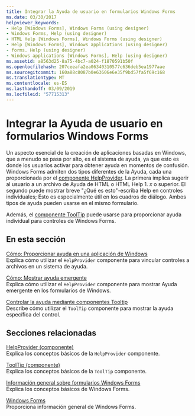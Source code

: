 ```yaml
---
title: Integrar la Ayuda de usuario en formularios Windows Forms
ms.date: 03/30/2017
helpviewer_keywords:
- Help [Windows Forms], Windows Forms (using designer)
- Windows Forms, Help (using designer)
- HTML Help [Windows Forms], Windows Forms (using designer)
- Help [Windows Forms], Windows applications (using designer)
- forms. Help (using designer)
- Windows applications [Windows Forms], Help (using designer)
ms.assetid: a8563d25-8a75-4bc7-a024-f1870591b50f
ms.openlocfilehash: 207ceeafa2ea06340310577c636deb5ea1977aae
ms.sourcegitcommit: 160a88c8087b0e63606e6e35f9bd57fa5f69c168
ms.translationtype: MT
ms.contentlocale: es-ES
ms.lasthandoff: 03/09/2019
ms.locfileid: "57715313"
---
```

# <a name="integrating-user-help-in-windows-forms"></a>Integrar la Ayuda de usuario en formularios Windows Forms
Un aspecto esencial de la creación de aplicaciones basadas en Windows, que a menudo se pasa por alto, es el sistema de ayuda, ya que esto es donde los usuarios activar para obtener ayuda en momentos de confusión. Windows Forms admiten dos tipos diferentes de la Ayuda, cada una proporcionada por el [componente HelpProvider](../controls/helpprovider-component-windows-forms.md). La primera implica sugerir al usuario a un archivo de Ayuda de HTML o HTML Help 1. *x* o superior. El segundo puede mostrar breve "¿Qué es esto"-escriba Help en controles individuales; Esto es especialmente útil en los cuadros de diálogo. Ambos tipos de ayuda pueden usarse en el mismo formulario.  
  
 Además, el [componente ToolTip](../controls/tooltip-component-windows-forms.md) puede usarse para proporcionar ayuda individual para controles de Windows Forms.  
  
## <a name="in-this-section"></a>En esta sección  
 [Cómo: Proporcionar ayuda en una aplicación de Windows](how-to-provide-help-in-a-windows-application.md)  
 Explica cómo utilizar el `HelpProvider` componente para vincular controles a archivos en un sistema de ayuda.  
  
 [Cómo: Mostrar ayuda emergente](how-to-display-pop-up-help.md)  
 Explica cómo utilizar el `HelpProvider` componente para mostrar Ayuda emergente en los formularios de Windows.  
  
 [Controlar la ayuda mediante componentes Tooltip](control-help-using-tooltips.md)  
 Describe cómo utilizar el `ToolTip` componente para mostrar la ayuda específica del control.  
  
## <a name="related-sections"></a>Secciones relacionadas  
 [HelpProvider (componente)](../controls/helpprovider-component-windows-forms.md)  
 Explica los conceptos básicos de la `HelpProvider` componente.  
  
 [ToolTip (componente)](../controls/tooltip-component-windows-forms.md)  
 Explica los conceptos básicos de la `ToolTip` componente.  
  
 [Información general sobre formularios Windows Forms](../windows-forms-overview.md)  
 Explica los conceptos básicos de Windows Forms.  
  
 [Windows Forms](../index.md)  
 Proporciona información general de Windows Forms.
